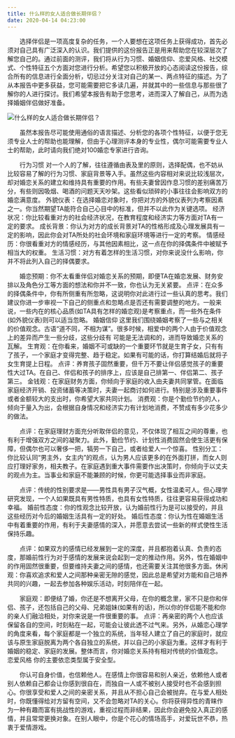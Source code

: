 ```yaml
---
title: 什么样的女人适合做长期伴侣？
date: 2020-04-14 04:23:00
---
```




　　选择伴侣是一项高度复杂的任务，一个人要想在这项任务上获得成功，首先必须对自己具有广泛深入的认识。我们提供的这份报告正是用来帮助您在较深层次了解您自己的。通过前面的测评，我们将从行为习惯、婚姻信仰、恋爱风格、社交模式、个性特征五个方面对您进行分析。希望您以积极开放的心态阅读这份报告，综合所有的信息进行全面分析，切忌过分关注对自己的某一、两点特征的描述。为了从本报告中更多获益，您可能需要把它多读几遍，并就其中的一些信息与那些很了解你的人进行探讨。我们希望本报告有助于您思考，进而深入了解自己，从而为选择婚姻伴侣做好准备。

![什么样的女人适合做长期伴侣？](/img/cc9226ee87354aa552af42dd8e04c60e.jpg)

　　虽然本报告尽可能使用通俗的语言描述、分析您的各项个性特征，以便于您无须专业人士的帮助也能理解，但由于心理测评本身的专业性，偶尔可能需要专业人士的帮助，此时请向我们绝对100婚恋专家进行咨询。

　　行为习惯 对一个人的了解，往往遵循由表及里的原则，选择配偶，也不妨从比较容易了解的行为习惯、家庭背景等入手。虽然这些内容相对来说比较浅层次，却对婚恋关系的建立和维持具有重要的作用。有些夫妻曾因作息习惯的差别痛苦万分，有些则因吸烟、喝酒的问题天天吵架。这些看似琐碎的小事往往会影响双方的婚恋满意度。 外貌仪表：在选择婚恋对象时，你把对方的外貌仪表列为考察因素之一。你当然期望TA能符合自己心目中的标准，但并不以此作为关键选项。 经济状况：你比较看重对方的社会经济状况，在教育程度和经济实力等方面对TA有一定的要求。 成长背景：你认为对方的成长背景对TA的性格形成及心理发展具有一定的影响，因此你会对TA所处的社会环境和家庭环境等进行一定的考察。 情感经历：你很看重对方的情感经历，与其他因素相比，这一点在你的择偶条件中被赋予相当大的权重。 生活习惯：对方有着怎样的生活习惯，对你来说没什么影响，你并不将此列入自己的择偶要求。

　　婚恋预期：你不太看重伴侣对婚恋关系的预期，即便TA在婚恋发展、财务安排以及角色分工等方面的想法和你并不一致，你也认为无关紧要。 点评：在众多的择偶条件中，你有所侧重有所忽略，这说明你对此进行过一些认真的思考。我们建议你进一步审视一下自己的侧重点和忽略点是否还有需要调整的地方。一般来说，一些内在的核心品质(如TA具有怎样的婚恋观)是考察重点，而一些外在条件(如外貌仪表)则可以适当忽略。 婚姻信仰 这里我们围绕婚姻考察了一些与之相关的价值观念。古语“道不同，不相为谋”。很多时候，相爱中的两个人由于价值观念上的差异而产生一些分歧，这些分歧有 可能是无法调和的，进而导致婚恋关系的瓦解。 生育观：在你看来，婚姻不可或缺的一个重要环节就是生育子女，只有有了孩子，一个家庭才变得完整、趋于稳定。如果有可能的话，你打算结婚后就将子女生育提上日程。 点评：养育孩子固然重要，但千万不要让伴侣感觉孩子的重要性大过TA。在自己、伴侣和孩子的排序上，应该是自己排第一、伴侣第二、孩子第三。 金钱观：在家庭财务方面，你倾向于家庭的收入由夫妻共同掌管。在面临家庭经济开销、投资储蓄等决策时，夫妻一起商讨如何进行。特别是涉及重要事件或者金额较大的支出时，你希望大家共同计划。 消费观：你是个勤俭节约的人，倾向于量入为出，会根据自身情况和经济实力有计划地消费，不赞成有多少花多少的做法。

　　点评：在家庭理财方面充分听取伴侣的意见，不仅体现了相互之间的尊重，也有利于增强双方之间的凝聚力。此外，勤俭节约、计划性消费固然会使生活更有保 障，但偶尔也可以奢侈一把，犒劳一下自己，或者给爱人一个惊喜。 性别分工：你比较认同“男主外，女主内”的观点，认为男人应该更多的在外面打拼，而女人则应打理好家务，相夫教子。在家庭遇到重大事件需要作出决策时，你倾向于以丈夫的观点为主。当事业和家庭不能兼顾的时候，你更可能选择事业而非家庭。

　　点评：传统的性别要求是——男性具有男子汉气概，女性温柔可人。但心理学研究发现，一个人如果既具有男性特质，也具有女性特质，往往更容易获得成功和幸福。 婚前性态度：你的性观念比较开放，认为婚前性行为是可以接受的，并且这些经历对今后的婚姻生活具有一定的好处。 婚后性态度：你认为性在婚姻生活中有着重要的作用，有利于夫妻感情的深入，并愿意去尝试一些新的样式使性生活保持乐趣。

　　点评：如果双方的感情已经发展到一定的深度，并且都抱着认真、负责的态度，那婚前性行为对于感情的发展来说会起到一定的推动作用。另外，性在婚姻中的作用固然很重要，但要维持夫妻之间的感情，也还需要关注其他很多方面。休闲观：你喜欢追求和爱人之间那种亲密无隙的感觉，因此总是希望对方能和自己培养共同的兴趣，一起去参加各种娱乐活动，时刻陪伴在一起。

　　家庭观：即便结了婚，你还是不想离开父母，在你的概念里，家不只是你和伴侣、孩子，还包括自己的父母、兄弟姐妹(如果有的话)，所以你的伴侣能不能和你的亲人们融洽相处，对你来说是一件很重要的事。 点评：再亲密的两个人也应该保留各自的空间，时刻粘在一起，可能会让彼此透不过气来。另外，从婚恋心理学的角度来看，每个家庭都是一个独立的系统，当年轻人建立了自己的家庭时，就应该与原生家庭脱离为两个各自独立的系统，并以自己的小家庭为重。这样才有利于婚姻的稳定、家庭的发展。整体而言，你对婚恋关系持有相对传统的价值观念。 恋爱风格 你的主要依恋类型属于安全型。

　　你认可自身价值，也信赖他人。在感情上你很容易和别人亲近，依赖他人或者别人依赖自己都会让你感到很自在，而独自一人或不被别人接受时也不会感到担心。你很享受和爱人之间的亲密关系，并且从不担心自己会被抛弃。在与爱人相处时，你既懂得给对方留有空间，又不会忽略对TA的关心。你将获得异性的青睐作为一种有趣而富有挑战性的游戏，重视过程而非结果，因此你会避免投入真正的感情，并且常常更换对象。在别人眼中，你是个花心的情场高手，对爱玩世不恭，热衷于爱情游戏。